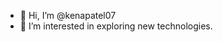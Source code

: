 - 👋 Hi, I’m @kenapatel07
- 👀 I’m interested in exploring new technologies.

<!---
kenapatel07/kenapatel07 is a ✨ special ✨ repository because its `README.md` (this file) appears on your GitHub profile.
You can click the Preview link to take a look at your changes.
--->
